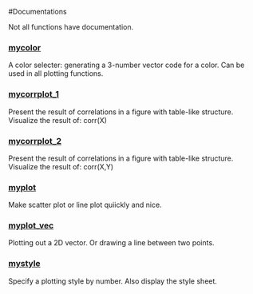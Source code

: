 #Documentations

Not all functions have documentation.



### [mycolor](https://github.com/weitingwlin/matlabutility/blob/master/documents/mycolor.md)
A color selecter: generating a 3-number vector code for a color. Can be used in all plotting functions.


### [mycorrplot_1](https://github.com/weitingwlin/matlabutility/blob/master/documents/mycorrplot_1.md)

Present the result of correlations in a figure with table-like structure. Visualize the result of: corr(X)  

### [mycorrplot_2](https://github.com/weitingwlin/matlabutility/blob/master/documents/mycorrplot_2.md)
Present the result of correlations in a figure with table-like structure. Visualize the result of: corr(X,Y)  

### [myplot](https://github.com/weitingwlin/matlabutility/blob/master/documents/myplot.md)
Make scatter plot or line plot quiickly and nice.

### [myplot_vec](https://github.com/weitingwlin/matlabutility/blob/master/documents/myplot_vec.md)
Plotting out a 2D vector. Or drawing a line between two points.

### [mystyle](https://github.com/weitingwlin/matlabutility/blob/master/documents/mystyle.md)
Specify a plotting style by number. Also display the style sheet. 
